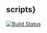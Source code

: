 ## scripts}
[![Build Status](https://travis-ci.org/stites/scripts.svg?branch=master)](https://travis-ci.org/stites/scripts)